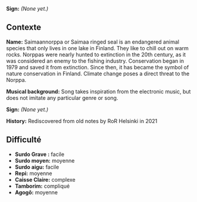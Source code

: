 **Sign:** *(None yet.)*

## Contexte

**Name:** Saimaannorppa or Saimaa ringed seal is an endangered animal species
that only lives in one lake in Finland. They like to chill out on warm rocks.
Norppas were nearly hunted to extinction in the 20th century, as it was
considered an enemy to the fishing industry. Conservation began in 1979 and
saved it from extinction. Since then, it has became the symbol of nature
conservation in Finland. Climate change poses a direct threat to the Norppa.

**Musical background:** Song takes inspiration from the electronic music, but
does not imitate any particular genre or song.

**Sign:** *(None yet.)*

**History:** Rediscovered from old notes by RoR Helsinki in 2021

## Difficulté

* **Surdo Grave :** facile
* **Surdo moyen:** moyenne
* **Surdo aigu:** facile
* **Repi:** moyenne
* **Caisse Claire:** complexe
* **Tamborim:** compliqué
* **Agogô:** moyenne
